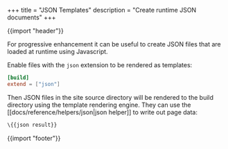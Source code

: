 +++
title = "JSON Templates"
description = "Create runtime JSON documents"
+++

{{import "header"}}

For progressive enhancement it can be useful to create JSON files that are loaded at runtime using Javascript.

Enable files with the `json` extension to be rendered as templates:

```toml
[build]
extend = ["json"]
```

Then JSON files in the site source directory will be rendered to the build directory using the template rendering engine. They can use the [[docs/reference/helpers/json|json helper]] to write out page data:

```handlebars
\{{json result}}
```

{{import "footer"}}
